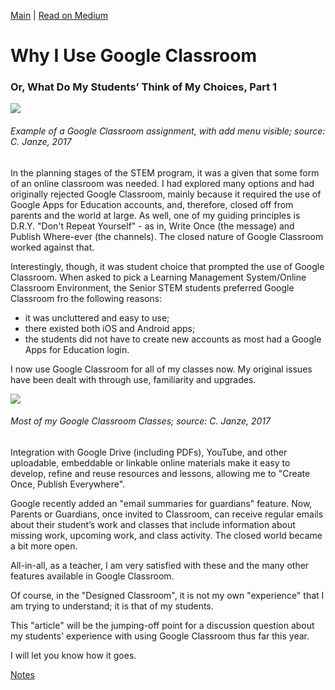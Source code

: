 [Main](./readme.md) | [Read on Medium](https://medium.com/designed-classroom/why-i-use-google-classroom-b2a987de6536)
# Why I Use Google Classroom
### Or, What Do My Students’ Think of My Choices, Part 1
![](https://cdn-images-1.medium.com/max/1000/1*tPj5qqXIGm3mHztDfa1ODw.png)
###### Example of a Google Classroom assignment, with add menu visible; source: C. Janze, 2017
In the planning stages of the STEM program, it was a given that some form of an online classroom was needed.  I had explored many options and had originally rejected Google Classroom, mainly because it required the use of Google Apps for Education accounts, and, therefore, closed off from parents and the world at large. As well, one of my guiding principles is D.R.Y. "Don't Repeat Yourself" - as in, Write Once (the message) and Publish Where-ever (the channels).  The closed nature of Google Classroom worked against that.  

Interestingly, though, it was student choice that prompted the use of Google Classroom.  When asked to pick a Learning Management System/Online Classroom Environment, the Senior STEM students preferred Google Classroom fro the following reasons:

* it was uncluttered and easy to use; 
* there existed both iOS and Android apps;
* the students did not have to create new accounts as most had a Google Apps for Education login.

I now use Google Classroom for all of my classes now. My original issues have been dealt with through use, familiarity and upgrades.

![](https://cdn-images-1.medium.com/max/600/1*ffdM5CMUU-TL5fo5ui9M-A.png)
###### Most of my Google Classroom Classes; source: C. Janze, 2017

Integration with Google Drive (including PDFs), YouTube, and other uploadable, embeddable or linkable online materials make it easy to develop, refine and reuse resources and lessons, allowing me to "Create Once, Publish Everywhere".

Google recently added an "email summaries for guardians" feature.  Now, Parents or Guardians, once invited to Classroom, can receive regular emails about their student’s work and classes that include information about missing work, upcoming work, and class activity. The closed world became a bit more open.

All-in-all, as a teacher, I am very satisfied with these and the many other features available in Google Classroom.

Of course, in the "Designed Classroom", it is not my own "experience" that I am trying to understand; it is that of my students.  

This "article" will be the jumping-off point for a discussion question about my students' experience with using Google Classroom thus far this year.      

I will let you know how it goes.

[Notes](001-notes.md)
